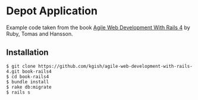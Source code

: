 # Depot Application

Example code taken from the book [Agile Web Development With Rails 4](https://pragprog.com/book/rails4/agile-web-development-with-rails-4) by Ruby, Tomas and Hansson.

## Installation

    $ git clone https://github.com/kgish/agile-web-development-with-rails-4.git book-rails4
    $ cd book-rails4
    $ bundle install
    $ rake db:migrate
    $ rails s
